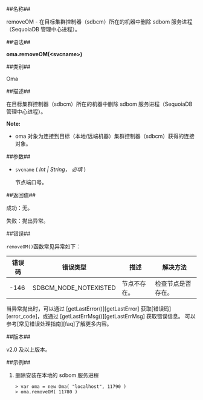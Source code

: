 
##名称##

removeOM - 在目标集群控制器（sdbcm）所在的机器中删除 sdbom 服务进程（SequoiaDB 管理中心进程）。

##语法##

**oma.removeOM(\<svcname\>)**

##类别##

Oma

##描述##

在目标集群控制器（sdbcm）所在的机器中删除 sdbom 服务进程（SequoiaDB 管理中心进程）。

**Note:**

* oma 对象为连接到目标（本地/远端机器）集群控制器（sdbcm）获得的连接对象。

##参数##

* `svcname` ( *Int | String*， *必填* )

    节点端口号。

##返回值##

成功：无。

失败：抛出异常。

##错误##

`removeOM()`函数常见异常如下：

| 错误码 | 错误类型 | 描述 | 解决方法 |
| ------ | ------ | --- | ------ |
| -146   | SDBCM_NODE_NOTEXISTED | 节点不存在。| 检查节点是否存在。 |

当异常抛出时，可以通过 [getLastError()][getLastError] 获取[错误码][error_code]，或通过 [getLastErrMsg()][getLastErrMsg] 获取错误信息。 可以参考[常见错误处理指南][faq]了解更多内容。

##版本##

v2.0 及以上版本。

##示例##

1. 删除安装在本地的 sdbom 服务进程

	```lang-javascript
	> var oma = new Oma( "localhost", 11790 )
	> oma.removeOM( 11780 )
	```


[^_^]:
    本文使用的所有引用及链接
[getLastErrMsg]:manual/Manual/Sequoiadb_Command/Global/getLastErrMsg.md
[getLastError]:manual/Manual/Sequoiadb_Command/Global/getLastError.md
[faq]:manual/FAQ/faq_sdb.md
[error_code]:manual/Manual/Sequoiadb_error_code.md